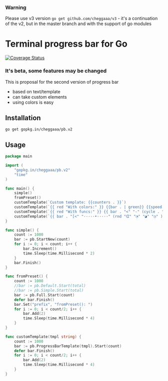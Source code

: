 ### Warning
Please use v3 version ```go get github.com/cheggaaa/v3``` - it's a continuation of the v2, but  in the master branch and with the support of go modules

# Terminal progress bar for Go  

[![Coverage Status](https://coveralls.io/repos/github/cheggaaa/pb/badge.svg?branch=v2)](https://coveralls.io/github/cheggaaa/pb?branch=v2)

### It's beta, some features may be changed

This is proposal for the second version of progress bar   
- based on text/template   
- can take custom elements   
- using colors is easy   

## Installation

```
go get gopkg.in/cheggaaa/pb.v2
```   

## Usage   

```Go
package main

import (
	"gopkg.in/cheggaaa/pb.v2"
	"time"
)

func main() {
	simple()
	fromPreset()
	customTemplate(`Custom template: {{counters . }}`)
	customTemplate(`{{ red "With colors:" }} {{bar . | green}} {{speed . | blue }}`)
	customTemplate(`{{ red "With funcs:" }} {{ bar . "<" "-" (cycle . "↖" "↗" "↘" "↙" ) "." ">"}} {{speed . | rndcolor }}`)
	customTemplate(`{{ bar . "[<" "·····•·····" (rnd "ᗧ" "◔" "◕" "◷" ) "•" ">]"}}`)
}

func simple() {
	count := 1000
	bar := pb.StartNew(count)
	for i := 0; i < count; i++ {
		bar.Increment()
		time.Sleep(time.Millisecond * 2)
	}
	bar.Finish()
}

func fromPreset() {
	count := 1000
	//bar := pb.Default.Start(total)
	//bar := pb.Simple.Start(total)
	bar := pb.Full.Start(count)
	defer bar.Finish()
	bar.Set("prefix", "fromPreset(): ")
	for i := 0; i < count/2; i++ {
		bar.Add(2)
		time.Sleep(time.Millisecond * 4)
	}
}

func customTemplate(tmpl string) {
	count := 1000
	bar := pb.ProgressBarTemplate(tmpl).Start(count)
	defer bar.Finish()
	for i := 0; i < count/2; i++ {
		bar.Add(2)
		time.Sleep(time.Millisecond * 4)
	}
}

```
